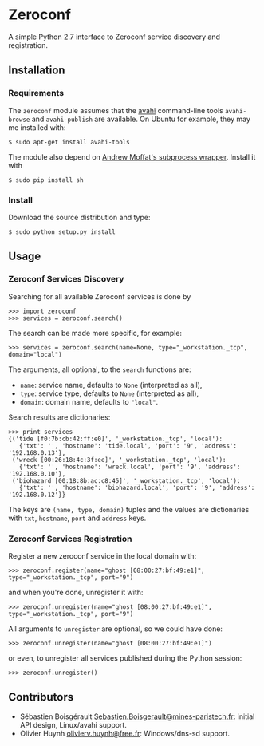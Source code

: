 Zeroconf
================================================================================

A simple Python 2.7 interface to Zeroconf service discovery and registration.

Installation
--------------------------------------------------------------------------------

### Requirements

The `zeroconf` module assumes that the [avahi](http://avahi.org/) command-line 
tools `avahi-browse` and `avahi-publish` are available.
On Ubuntu for example, they may me installed with:

    $ sudo apt-get install avahi-tools

The module also depend on [Andrew Moffat's subprocess wrapper][sh]. Install
it with

    $ sudo pip install sh

[sh]: http://amoffat.github.io/sh

### Install

Download the source distribution and type:

    $ sudo python setup.py install

Usage
--------------------------------------------------------------------------------

### Zeroconf Services Discovery

Searching for all available Zeroconf services is done by

    >>> import zeroconf
    >>> services = zeroconf.search()

The search can be made more specific, for example:

    >>> services = zeroconf.search(name=None, type="_workstation._tcp", domain="local")

The arguments, all optional, to the `search` functions are:

  - `name`: service name, defaults to `None` (interpreted as all),
  - `type`: service type, defaults to `None` (interpreted as all),
  - `domain`: domain name, defaults to `"local"`.

Search results are dictionaries:

    >>> print services
    {('tide [f0:7b:cb:42:ff:e0]', '_workstation._tcp', 'local'): 
       {'txt': '', 'hostname': 'tide.local', 'port': '9', 'address': '192.168.0.13'}, 
     ('wreck [00:26:18:4c:3f:ee]', '_workstation._tcp', 'local'): 
       {'txt': '', 'hostname': 'wreck.local', 'port': '9', 'address': '192.168.0.10'}, 
     ('biohazard [00:18:8b:ac:c8:45]', '_workstation._tcp', 'local'): 
       {'txt': '', 'hostname': 'biohazard.local', 'port': '9', 'address': '192.168.0.12'}}

The keys are `(name, type, domain)` tuples and the values are dictionaries with `txt`, 
`hostname`, `port` and `address` keys.

### Zeroconf Services Registration

Register a new zeroconf service in the local domain with:

    >>> zeroconf.register(name="ghost [08:00:27:bf:49:e1]", type="_workstation._tcp", port="9")

and when you're done, unregister it with:

    >>> zeroconf.unregister(name="ghost [08:00:27:bf:49:e1]", type="_workstation._tcp", port="9")

All arguments to `unregister` are optional, so we could have done:

    >>> zeroconf.unregister(name="ghost [08:00:27:bf:49:e1]")

or even, to unregister all services published during the Python session:

    >>> zeroconf.unregister()

Contributors
--------------------------------------------------------------------------------

  - Sébastien Boisgérault <Sebastien.Boisgerault@mines-paristech.fr>:
    initial API design, Linux/avahi support.
  - Olivier Huynh <olivierv.huynh@free.fr>: Windows/dns-sd support.



